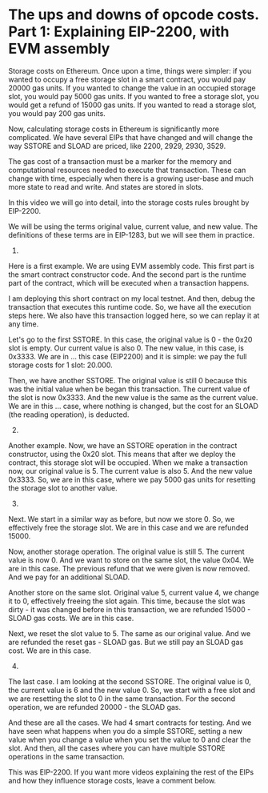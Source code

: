 
# The ups and downs of opcode costs. Part 1: Explaining EIP-2200, with EVM assembly


Storage costs on Ethereum. Once upon a time, things were simpler: if you wanted to occupy a free storage slot in a smart contract, you would pay 20000 gas units. If you wanted to change the value in an occupied storage slot, you would pay 5000 gas units. If you wanted to free a storage slot, you would get a refund of 15000 gas units. If you wanted to read a storage slot, you would pay 200 gas units.

Now, calculating storage costs in Ethereum is significantly more complicated. We have several EIPs that have changed and will change the way SSTORE and SLOAD are priced, like 2200, 2929, 2930, 3529.

The gas cost of a transaction must be a marker for the memory and computational resources needed to execute that transaction. These can change with time, especially when there is a growing user-base and much more state to read and write. And states are stored in slots.

In this video we will go into detail, into the storage costs rules brought by EIP-2200.

We will be using the terms original value, current value, and new value. The definitions of these terms are in EIP-1283, but we will see them in practice.

1)
Here is a first example. We are using EVM assembly code.
This first part is the smart contract constructor code. And the second part is the runtime part of the contract, which will be executed when a transaction happens.

I am deploying this short contract on my local testnet. And then, debug the transaction that executes this runtime code. So, we have all the execution steps here. We also have this transaction logged here, so we can replay it at any time.

Let's go to the first SSTORE. In this case, the original value is 0 - the 0x20 slot is empty. Our current value is also 0. The new value, in this case, is 0x3333. We are in ... this case (EIP2200) and it is simple: we pay the full storage costs for 1 slot: 20.000.

Then, we have another SSTORE. The original value is still 0 because this was the initial value when be began this transaction. The current value of the slot is now 0x3333. And the new value is the same as the current value. We are in this ... case, where nothing is changed, but the cost for an SLOAD (the reading operation), is deducted.

2)
Another example. Now, we have an SSTORE operation in the contract constructor, using the 0x20 slot. This means that after we deploy the contract, this storage slot will be occupied.
When we make a transaction now, our original value is 5. The current value is also 5. And the new value 0x3333. So, we are in this case, where we pay 5000 gas units for resetting the storage slot to another value.

3)
Next. We start in a similar way as before, but now we store 0. So, we effectively free the storage slot. We are in this case and we are refunded 15000. 

Now, another storage operation. The original value is still 5. The current value is now 0. And we want to store on the same slot, the value 0x04. We are in this case. The previous refund that we were given is now removed. And we pay for an additional SLOAD.

Another store on the same slot. Original value 5, current value 4, we change it to 0, effectively freeing the slot again. This time, because the slot was dirty - it was changed before in this transaction, we are refunded 15000 - SLOAD gas costs. We are in this case.

Next, we reset the slot value to 5. The same as our original value. And we are refunded the reset gas - SLOAD gas. But we still pay an SLOAD gas cost. We are in this case.

4)
The last case. I am looking at the second SSTORE. The original value is 0, the current value is 6 and the new value 0. So, we start with a free slot and we are resetting the slot to 0 in the same transaction. For the second operation, we are refunded 20000 - the SLOAD gas.

And these are all the cases. We had 4 smart contracts for testing.
And we have seen what happens when you do a simple SSTORE, setting a new value when you change a value when you set the value to 0 and clear the slot. And then, all the cases where you can have multiple SSTORE operations in the same transaction.

This was EIP-2200. If you want more videos explaining the rest of the EIPs and how they influence storage costs, leave a comment below.

